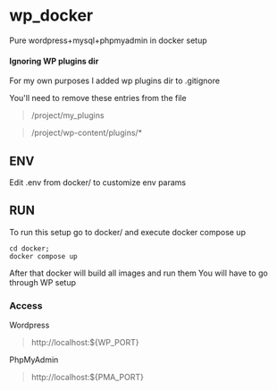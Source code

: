 # wp_docker
Pure wordpress+mysql+phpmyadmin in docker setup

#### Ignoring WP plugins dir
For my own purposes I added wp plugins dir to .gitignore

You'll need to remove these entries from the file
> /project/my_plugins

> /project/wp-content/plugins/*

## ENV
Edit .env from docker/ to customize env params

## RUN
To run this setup go to docker/ and execute docker compose up
```
cd docker;
docker compose up
```

After that docker will build all images and run them
You will have to go through WP setup

### Access
Wordpress
> http://localhost:${WP_PORT}

PhpMyAdmin
> http://localhost:${PMA_PORT}
